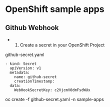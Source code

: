 # OpenShift sample apps

## Github Webhook

- 1. Create a secret in your OpenShift Project

github-secret.yaml
```
- kind: Secret
  apiVersion: v1
  metadata:
    name: github-secret
    creationTimestamp:
  data:
    WebHookSecretKey: c2VjcmV0dmFsdWUx
````

oc create -f github-secret.yaml -n sample-apps